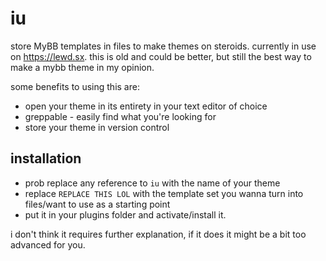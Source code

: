 # iu
store MyBB templates in files to make themes on steroids. currently in use on https://lewd.sx. this is old and could be better, but still the best way to make a mybb theme in my opinion.

some benefits to using this are:
* open your theme in its entirety in your text editor of choice
* greppable - easily find what you're looking for
* store your theme in version control

## installation
* prob replace any reference to `iu` with the name of your theme
* replace `REPLACE THIS LOL` with the template set you wanna turn into files/want to use as a starting point
* put it in your plugins folder and activate/install it.

i don't think it requires further explanation, if it does it might be a bit too advanced for you.
